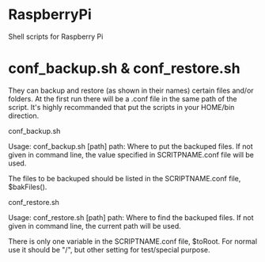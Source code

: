 # RaspberryPi
Shell scripts for Raspberry Pi
# conf_backup.sh & conf_restore.sh
They can backup and restore (as shown in their names) certain files and/or folders.
At the first run there will be a .conf file in the same path of the script.
It's highly recommanded that put the scripts in your HOME/bin direction.

conf_backup.sh

Usage:
conf_backup.sh [path]
  path: Where to put the backuped files. If not given in command line,
        the value specified in SCRITPNAME.conf file will be used.

The files to be backuped should be listed in the SCRIPTNAME.conf file,
$bakFiles().

conf_restore.sh

Usage:
conf_restore.sh [path]
  path: Where to find the backuped files. If not given in command line,
        the current path will be used.

There is only one variable in the SCRIPTNAME.conf file, $toRoot.
For normal use it should be "/", but other setting for test/special purpose.
